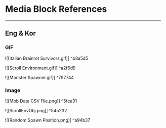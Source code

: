 # Media Block References
---
## Eng & Kor

### GIF
![[Italian Brainrot Survivors.gif]] ^b8a5d5

![[Scroll Environment.gif]] ^a2f6d9

![[Monster Spawner.gif]] ^797744
### Image
![[Mob Data CSV File.png]] ^5fea91

![[ScrollEnvObj.png]] ^545232

![[Random Spawn Position.png]] ^a94b37